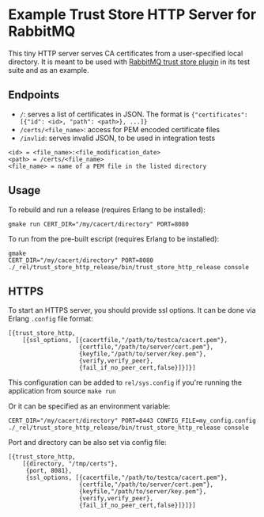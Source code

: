# Example Trust Store HTTP Server for RabbitMQ

This tiny HTTP server serves CA certificates from a user-specified local directory.
It is meant to be used with [RabbitMQ trust store plugin](https://github.com/rabbitmq/rabbitmq-trust-store)
in its test suite and as an example.

## Endpoints

 * `/`: serves a list of certificates in JSON. The format is `{"certificates":[{"id": <id>, "path": <path>}, ...]}`
 * `/certs/<file_name>`: access for PEM encoded certificate files
 * `/invlid`: serves invalid JSON, to be used in integration tests

```
<id> = <file_name>:<file_modification_date>
<path> = /certs/<file_name>
<file_name> = name of a PEM file in the listed directory
```

## Usage

To rebuild and run a release (requires Erlang to be installed):

```
gmake run CERT_DIR="/my/cacert/directory" PORT=8080
```

To run from the pre-built escript (requires Erlang to be installed):

```
gmake
CERT_DIR="/my/cacert/directory" PORT=8080 ./_rel/trust_store_http_release/bin/trust_store_http_release console
```


## HTTPS

To start an HTTPS server, you should provide ssl options. It can be done via
Erlang `.config` file format:

```
[{trust_store_http,
    [{ssl_options, [{cacertfile,"/path/to/testca/cacert.pem"},
                    {certfile,"/path/to/server/cert.pem"},
                    {keyfile,"/path/to/server/key.pem"},
                    {verify,verify_peer},
                    {fail_if_no_peer_cert,false}]}]}]
```


This configuration can be added to `rel/sys.config`
if you're running the application from source `make run`

Or it can be specified as an environment variable:

```
CERT_DIR="/my/cacert/directory" PORT=8443 CONFIG_FILE=my_config.config ./_rel/trust_store_http_release/bin/trust_store_http_release console
```

Port and directory can be also set via config file:


```
[{trust_store_http,
    [{directory, "/tmp/certs"},
     {port, 8081},
     {ssl_options, [{cacertfile,"/path/to/testca/cacert.pem"},
                    {certfile,"/path/to/server/cert.pem"},
                    {keyfile,"/path/to/server/key.pem"},
                    {verify,verify_peer},
                    {fail_if_no_peer_cert,false}]}]}]
```
